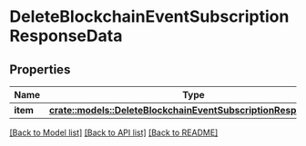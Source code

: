 # DeleteBlockchainEventSubscriptionResponseData

## Properties

Name | Type | Description | Notes
------------ | ------------- | ------------- | -------------
**item** | [**crate::models::DeleteBlockchainEventSubscriptionResponseItem**](DeleteBlockchainEventSubscriptionResponseItem.md) |  | 

[[Back to Model list]](../README.md#documentation-for-models) [[Back to API list]](../README.md#documentation-for-api-endpoints) [[Back to README]](../README.md)


